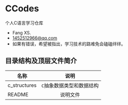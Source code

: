 # CCodes
个人C语言学习仓库
+ Fang XS.
+ 1452512966@qq.com
+ 如果有错误，希望被指出，学习技术的路难免会磕磕绊绊。
## 目录结构及顶层文件简介
| 名称                |     说明      |
|-------------------|:-----------:|
| c_structures | `C`抽象数据类型和数据结构 |
| README            |    说明文件    |
